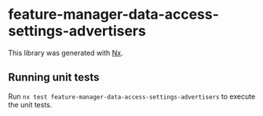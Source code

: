 # feature-manager-data-access-settings-advertisers

This library was generated with [Nx](https://nx.dev).

## Running unit tests

Run `nx test feature-manager-data-access-settings-advertisers` to execute the unit tests.
